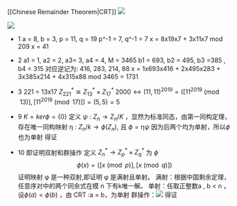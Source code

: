 [[Chinese Remainder Theorem|CRT]]
![](https://img.ynchen.me/2022/11/2452a08f00e6deac1ed5cf3054a5ff57.webp)

![](https://img.ynchen.me/2022/12/1db38e80a42a7750bab0abe0ed0fafe1.webp)

- 1
a = 8, b = 3, p = 11, q = 19 p^-1 = 7, q^-1 = 7
x = 8x19x7 + 3x11x7 mod 209
x = 41

- 2
a1 = 1, a2 = 2, a3= 3, a4 = 4, M = 3465
b1  = 693, b2 = 495, b3 =385 , b4 = 315
对应逆记为: 416, 283, 214, 88
x = 1x693x416 + 2x495x283 + 3x385x214 + 4x315x88 mod 3465 = 1731

- 3
221 = 13x17
$Z_{221}^{*} \cong Z_{13}^{*} \times Z_{17}^{*}$
$2000 \leftrightarrow (11, 11)^{2019} = ([11^{2019} \pmod{13}], [11^{2019} \pmod{17}]) = (5, 5) = 5$
- 9
$K = ker\phi = \{0\}$
定义 $\psi$ : $Z_{n} \to Z_{n}/K$ ，显然为标准同态，由第一同构定理，存在唯一同构映射 $\upeta$ : $Z_{n}/k \to \phi(Z_n)$, 且 $\phi = \upeta\psi$
因为后两个均为单射，所以$\phi$ 也为单射
得证

- 10
即证明双射和群操作
定义 $Z^{*}_{n} \to Z^{*}_{p} \times Z^{*}_{q}$ 为 $\phi$
$$\phi(x) = ([x \pmod{p}], [x \pmod{q}])$$
证明映射 φ 是一种双射,即证明 φ 是满射且单射。
满射：根据中国剩余定理，任意序对中的两个同余式在模 n 下有k唯一解。
单射：任取正整数a , b < n ，设$\phi(a) = \phi(b)$ ，由 CRT :a = b，为单射
群操作：![](https://img.ynchen.me/2022/12/eeaf911de2e8cd9bc04396bd65d8e73c.webp)
得证